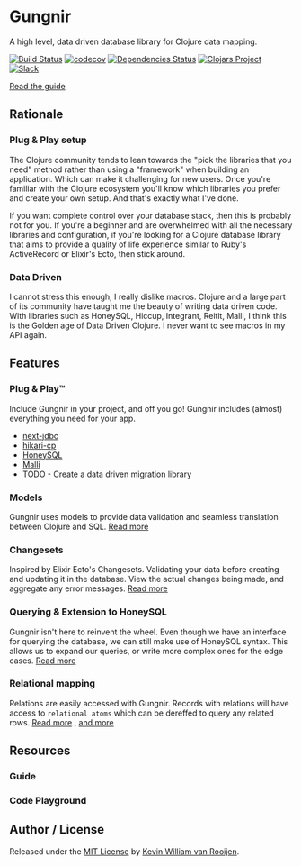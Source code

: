 # Gungnir

A high level, data driven database library for Clojure data mapping.

[![Build Status](https://travis-ci.org/kwrooijen/gungnir.svg?branch=master)](https://travis-ci.org/kwrooijen/gungnir)
[![codecov](https://codecov.io/gh/kwrooijen/gungnir/branch/master/graph/badge.svg)](https://codecov.io/gh/kwrooijen/gungnir)
[![Dependencies Status](https://versions.deps.co/kwrooijen/gungnir/status.svg)](https://versions.deps.co/kwrooijen/gungnir)
[![Clojars Project](https://img.shields.io/clojars/v/gungnir.svg)](https://clojars.org/kwrooijen/gungnir)
[![Slack](https://img.shields.io/badge/clojurians-gungnir-blue.svg?logo=slack)](https://clojurians.slack.com/messages/gungnir/)

[Read the guide](https://kwrooijen.github.io/gungnir/guide.html)

## Rationale

### Plug & Play setup

The Clojure community tends to lean towards the "pick the libraries that you
need" method rather than using a "framework" when building an application. Which
can make it challenging for new users. Once you're familiar with the Clojure
ecosystem you'll know which libraries you prefer and create your own setup. And
that's exactly what I've done.

If you want complete control over your database stack, then this is probably not
for you. If you're a beginner and are overwhelmed with all the necessary
libraries and configuration, if you're looking for a Clojure database library
that aims to provide a quality of life experience similar to Ruby's ActiveRecord
or Elixir's Ecto, then stick around.

### Data Driven

I cannot stress this enough, I really dislike macros. Clojure and a large part
of its community have taught me the beauty of writing data driven code. With
libraries such as HoneySQL, Hiccup, Integrant, Reitit, Malli, I think this is
the Golden age of Data Driven Clojure. I never want to see macros in my API
again.

## Features

### Plug & Play™

Include Gungnir in your project, and off you go! Gungnir includes (almost)
everything you need for your app.

* [next-jdbc](https://github.com/seancorfield/next-jdbc)
* [hikari-cp](https://github.com/brettwooldridge/HikariCP)
* [HoneySQL](https://github.com/seancorfield/honeysql)
* [Malli](https://github.com/metosin/malli)
* TODO - Create a data driven migration library

### Models

Gungnir uses models to provide data validation and seamless translation between
Clojure and SQL. [Read more](https://kwrooijen.github.io/gungnir/model.html)

### Changesets

Inspired by Elixir Ecto's Changesets. Validating your data before creating and
updating it in the database. View the actual changes being made, and aggregate
any error messages. [Read
more](https://kwrooijen.github.io/gungnir/changeset.html)

### Querying & Extension to HoneySQL

Gungnir isn't here to reinvent the wheel. Even though we have an interface for
querying the database, we can still make use of HoneySQL syntax. This allows us
to expand our queries, or write more complex ones for the edge cases. [Read
more](https://kwrooijen.github.io/gungnir/query.html)

### Relational mapping

Relations are easily accessed with Gungnir. Records with relations will have
access to `relational atoms` which can be dereffed to query any related
rows. [Read
more](https://kwrooijen.github.io/gungnir/model.html#model-relation-definitions)
, [and more](https://kwrooijen.github.io/gungnir/query.html#querying-relations)


## Resources

### Guide

### Code Playground

## Author / License

Released under the [MIT License] by [Kevin William van Rooijen].

[Kevin William van Rooijen]: https://twitter.com/kwrooijen

[MIT License]: https://github.com/kwrooijen/gungnir/blob/master/LICENSE
